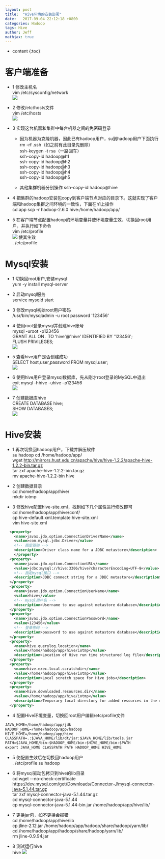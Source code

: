 ```yaml
---
layout: post
title:  "Hive环境的安装部署"
date:   2017-09-04 22:12:18 +0800
categories: Hadoop
tags: Hive
author: Jeff
mathjax: true
---
```


* content
{:toc}


# 客户端准备
* 1 修改主机名    
    vim /etc/sysconfig/network    
    ![](http://ov7z79pcc.bkt.clouddn.com/15045344793464.jpg)

* 2 修改/etc/hosts文件    
    vim /etc/hosts    
    ![](http://ov7z79pcc.bkt.clouddn.com/15045345921034.jpg)

* 3 实现这台机器和集群中每台机器之间的免密码登录    
    * 因为机器为克隆机器，因此已有hadoop用户，su到hadoop用户下面执行
        rm -rf .ssh（如之前有此目录先删除）    
        ssh-keygen -t rsa（一路回车）    
        ssh-copy-id hadoop@h1    
        ssh-copy-id hadoop@h2    
        ssh-copy-id hadoop@h3    
        ssh-copy-id hadoop@h4    
        ssh-copy-id hadoop@h5
        
    * 其他集群机器分别操作
        ssh-copy-id hadoop@hive
        
* 4 把集群的hadoop安装包copy到客户端节点对应的目录下。这就实现了客户端和hadoop集群之间环境的一致性，下面在h1上操作    
    cd app
    scp -r hadoop-2.6.0 hive:/home/hadoop/app/
    
* 5 在客户端节点配置hadoop的环境变量并使环境变量生效，切换回root用户，并执行如下命令    
    vim /etc/profile    
    ![](http://ov7z79pcc.bkt.clouddn.com/15045355840692.jpg)
    使其生效    
    . /etc/profile

# Mysql安装
* 1 切换回root用户,安装mysql    
    yum -y install mysql-server
    
* 2 启动mysql服务    
    service mysqld start
    
* 3 修改mysql初始root用户密码    
    /usr/bin/mysqladmin -u root password '123456'
    
* 4 使用root登录mysql并创建hive账号    
    mysql -uroot -p123456    
    GRANT ALL ON *.* TO 'hive'@'hive' IDENTIFIED BY '123456';    
    FLUSH PRIVILEGES;    
    ![](http://ov7z79pcc.bkt.clouddn.com/15046136209568.jpg)

* 5 查看hive用户是否创建成功    
    SELECT host,user,password FROM mysql.user;    
    ![](http://ov7z79pcc.bkt.clouddn.com/15046136738033.jpg)

* 6 使用hive用户登录mysql数据库，先从刚才root登录的MySQL中退出    
    exit
    mysql -hhive -uhive –p123456    
    ![](http://ov7z79pcc.bkt.clouddn.com/15046139256976.jpg)

* 7 创建数据库hive    
    CREATE DATABASE hive;    
    SHOW DATABASES;    
    ![](http://ov7z79pcc.bkt.clouddn.com/15046140068700.jpg)

# Hive安装
* 1 再次切换回hadoop用户，下载并解压软件    
    su hadoop
    cd /home/hadoop/app/    
    wget http://mirrors.hust.edu.cn/apache/hive/hive-1.2.2/apache-hive-1.2.2-bin.tar.gz    
    tar zxf apache-hive-1.2.2-bin.tar.gz    
    mv apache-hive-1.2.2-bin hive
    
* 2 创建数据目录    
    cd /home/hadoop/app/hive/    
    mkdir iotmp
    
* 3 修改hive配置hive-site.xml，找到如下几个属性进行修改即可    
    cd /home/hadoop/app/hive/conf/    
    cp hive-default.xml.template hive-site.xml    
    vim hive-site.xml    
    
```xml
  <property>
    <name>javax.jdo.option.ConnectionDriverName</name>
    <value>com.mysql.jdbc.Driver</value>
    <!-- 指定驱动 -->
    <description>Driver class name for a JDBC metastore</description>
    </property>
  <property>
    <name>javax.jdo.option.ConnectionURL</name>
    <value>jdbc:mysql://hive:3306/hive?characterEncoding=UTF-8</value>
    <!-- 指定mysql接口 -->
    <description>JDBC connect string for a JDBC metastore</description>
  </property>
  <property>
    <name>javax.jdo.option.ConnectionUserName</name>
    <value>hive</value>
    <!-- mysql用户名 -->
    <description>Username to use against metastore database</description>
  </property>
  <property>
    <name>javax.jdo.option.ConnectionPassword</name>
    <value>123456</value>
    <!-- 登录密码 -->
    <description>password to use against metastore database</description>
  </property>
  <property>
    <name>hive.querylog.location</name>
    <value>/home/hadoop/app/hive/iotmp</value>
    <description>Location of Hive run time structured log file</description>
  </property>
  <property>
    <name>hive.exec.local.scratchdir</name>
    <value>/home/hadoop/app/hive/iotmp</value>
    <description>Local scratch space for Hive jobs</description>
  </property>
  <property>
    <name>hive.downloaded.resources.dir</name>
    <value>/home/hadoop/app/hive/iotmp</value>
    <description>Temporary local directory for added resources in the remote file system.</description>
  </property>
```    

* 4 配置Hive环境变量，切换回root用户编辑/etc/profile文件    
    
```xml
JAVA_HOME=/home/hadoop/app/jdk
HADOOP_HOME=/home/hadoop/app/hadoop
HIVE_HOME=/home/hadoop/app/hive
CLASSPATH=.:$JAVA_HOME/lib/dt/jar:$JAVA_HOME/lib/tools.jar
PATH=$JAVA_HOME/bin:$HADOOP_HOME/bin:$HIVE_HOME/bin:$PATH
export JAVA_HOME CLASSPATH PATH HADOOP_HOME HIVE_HOME
```

* 5 使配置生效后在切换回hadoop用户    
    . /etc/profile
    su hadoop
    
* 6 将mysql驱动包拷贝到hive的lib目录    
    cd
    wget --no-check-certificate https://dev.mysql.com/get/Downloads/Connector-J/mysql-connector-java-5.1.44.tar.gz    
    tar zxf mysql-connector-java-5.1.44.tar.gz    
    cd mysql-connector-java-5.1.44    
    cp mysql-connector-java-5.1.44-bin.jar /home/hadoop/app/hive/lib/
    
* 7 更换jar包，如不更换会报错    
    cd /home/hadoop/app/hive/lib    
    cp jline-2.12.jar /home/hadoop/app/hadoop/share/hadoop/yarn/lib/    
    cd /home/hadoop/app/hadoop/share/hadoop/yarn/lib/    
    rm jline-0.9.94.jar
    
* 8 测试运行hive    
    hive
    ![](http://ov7z79pcc.bkt.clouddn.com/15046162302910.jpg)

    
    

